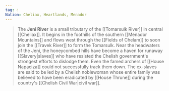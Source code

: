 ```yaml
---
tag: 💧
Nation: Cheliax, Heartlands, Menador
---
```

> The **Jeni River** is a small tributary of the [[Tomarsulk River]] in central [[Cheliax]]. It begins in the foothills of the southern [[Menador Mountains]] and flows west through the [[Fields of Chelam]] to soon join the [[Travek River]] to form the Tomarsulk. Near the headwaters of the Jeni, the honeycombed hills have become a haven for runaway [[Slavery|slaves]] who have resisted the Chelish government's strongest efforts to dislodge them. Even the famed archers of [[House Napaciza]] could not successfully track them down. The ex-slaves are said to be led by a Chelish noblewoman whose entire family was believed to have been eradicated by [[House Thrune]] during the country's  [[Chelish Civil War|civil war]].








